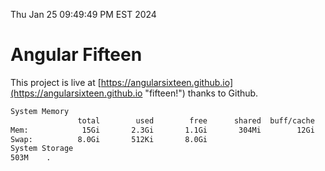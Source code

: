 Thu Jan 25 09:49:49 PM EST 2024

# Angular Fifteen


This project is live at [https://angularsixteen.github.io](https://angularsixteen.github.io "fifteen!") thanks to Github.

```bash
System Memory
               total        used        free      shared  buff/cache   available
Mem:            15Gi       2.3Gi       1.1Gi       304Mi        12Gi        12Gi
Swap:          8.0Gi       512Ki       8.0Gi
System Storage
503M	.
